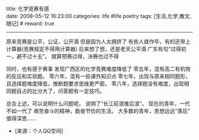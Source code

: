 title: 化学竞赛有感  
date: 2008-05-12 16:23:00
categories: life #life poetry
tags: [生活,化学,散文,随记]  # <!--more-->
reward: true

---

原来竞赛是公平，公证，公开滴
但是因为人太拥挤了
有些人就作毕，有的还带上计算器(竞赛规定不得用计算器)
后来想了想，还是老天公平滴
广东有句“过得初一，避不过十五”。
就算预赛过得，决赛也过不得

<!--more-->

同时，也有感于赛事
发现广西区的化学竞赛难度降低了
零五年，混有高二有机物的反应和实验题。
零六年，混有一些课外知识点
零七年，出现与原来相同题形，且选择题难度降低，推断题要求思维更严密。
零八年，选择题没有难度，出现相同题目占的比分大了，问答题有一定技巧。


总合上述，可以说明什么问题呢。
说明了“长江前浪推后浪”。
现在的青年，一代不如一代了
艰苦奋斗的精神，勤奋节俭的生活。
大多数的青年，思想远远“落后”
值得深思……


- [来源：个人QQ空间]
